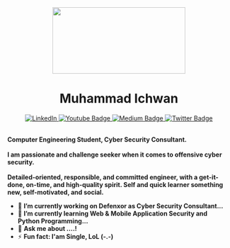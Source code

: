 <div id="header" align="center">
  <img src="https://media.giphy.com/media/HCkbgKLdLWq3OCV8YM/giphy.gif" width="300px" height="150px">
  <h1>Muhammad Ichwan</h1>
  <div id="badges">
    <a href="https://www.linkedin.com/in/muhammad-ichwan-banua/">
      <img src="https://img.shields.io/badge/Linkedin-0077b5?style=flat&logo=linkedin" alt="LinkedIn"/>
    </a>
    <a href="https://www.youtube.com/@muhammad.iwn-banua">
      <img src="https://img.shields.io/badge/YouTube-red?style=flat&logo=youtube&logoColor=white" alt="Youtube Badge"/>
    </a>
    <a href="https://banua.medium.com/">
      <img src="https://img.shields.io/badge/Medium-12100E?style=flat&logo=medium&logoColor=white" alt="Medium Badge"/>
    </a>
    <a href="https://twitter.com/banuaa_">
      <img src="https://img.shields.io/badge/Twitter-blue?style=flat&logo=twitter&logoColor=white" alt="Twitter Badge"/>
    </a>
  </div>
</div>
<div align=left>
  <br>
  <p>
    <strong>
      Computer Engineering Student, Cyber Security Consultant.<br><br>
      I am passionate and challenge seeker when it comes to offensive cyber security.<br><br>
      Detailed-oriented, responsible, and committed engineer, with a get-it-done, on-time, and high-quality spirit. Self and quick learner something new, self-motivated, and social.
    </strong>
  </p>
  <ul>
    <li>🔭 <b>I’m currently working on Defenxor as Cyber Security Consultant...</b></li>
    <li>🌱 <b>I’m currently learning Web & Mobile Application Security and Python Programming...</b></li>
    <li>💬 <b>Ask me about ....!</b></li>
    <li>⚡ <b>Fun fact: I'am Single, LoL (-.-)</b></li>
  </ul>
</div>

<!--
**banuaa/banuaa** is a ✨ _special_ ✨ repository because its `README.md` (this file) appears on your GitHub profile.

Here are some ideas to get you started:

- 🔭 I’m currently working on ...
- 🌱 I’m currently learning ...
- 👯 I’m looking to collaborate on ...
- 🤔 I’m looking for help with ...
- 💬 Ask me about ...
- 📫 How to reach me: ...
- 😄 Pronouns: ...
- ⚡ Fun fact: ...
-->
